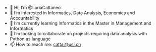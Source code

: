 - 👋 Hi, I’m @IlariaCattaneo
- 👀 I’m interested in Informatics, Data Analysis, Economics and Accountability
- 🌱 I’m currently learning Informatics in the Master in Management and Informatics
- 💞️ I’m looking to collaborate on projects requiring data analysis with Python as language
- 📫 How to reach me: cattai@usi.ch

<!---
IlariaCattaneo/IlariaCattaneo is a ✨ special ✨ repository because its `README.md` (this file) appears on your GitHub profile.
You can click the Preview link to take a look at your changes.
--->
